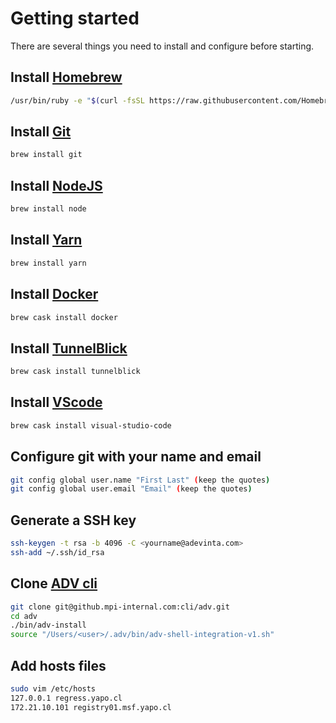 # Getting started

There are several things you need to install and configure before starting.

## Install [Homebrew](https://brew.sh/)
``` bash
/usr/bin/ruby -e "$(curl -fsSL https://raw.githubusercontent.com/Homebrew/install/master/install)"
```

## Install [Git](https://git-scm.com/)
``` bash
brew install git
```

## Install [NodeJS](https://nodejs.org/)
``` bash
brew install node
```

## Install [Yarn](https://yarnpkg.com/)
``` bash
brew install yarn
```

## Install [Docker](https://www.docker.com/)
``` bash
brew cask install docker
```

## Install [TunnelBlick](https://tunnelblick.net/)
``` bash
brew cask install tunnelblick
```

## Install [VScode](https://code.visualstudio.com/)
``` bash
brew cask install visual-studio-code
```

## Configure git with your name and email
``` bash
git config global user.name "First Last" (keep the quotes)
git config global user.email "Email" (keep the quotes)
```

## Generate a SSH key
``` bash
ssh-keygen -t rsa -b 4096 -C <yourname@adevinta.com>
ssh-add ~/.ssh/id_rsa
```

## Clone [ADV cli](https://github.mpi-internal.com/cli/adv/)
``` bash
git clone git@github.mpi-internal.com:cli/adv.git
cd adv
./bin/adv-install
source "/Users/<user>/.adv/bin/adv-shell-integration-v1.sh"
```

## Add hosts files
``` bash
sudo vim /etc/hosts
127.0.0.1 regress.yapo.cl
172.21.10.101 registry01.msf.yapo.cl
```
